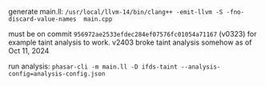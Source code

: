 generate main.ll:
`/usr/local/llvm-14/bin/clang++ -emit-llvm -S -fno-discard-value-names  main.cpp`

must be on commit `956972ae2533efdec284ef07576fc01054a71167` (v0323) for example taint analysis to work. v2403 broke taint analysis somehow as of Oct 11, 2024

run analysis:
`phasar-cli -m main.ll -D ifds-taint --analysis-config=analysis-config.json`